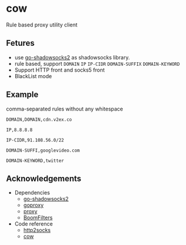 # cow
Rule based proxy utility client

## Fetures
* use [go-shadowsocks2](https://github.com/shadowsocks/go-shadowsocks2) as shadowsocks library.
* rule based, support `DOMAIN` `IP` `IP-CIDR` `DOMAIN-SUFFIX` `DOMAIN-KEYWORD`
* Support HTTP front and socks5 front
* BlackList mode

## Example
comma-separated rules without any whitespace

`DOMAIN,DOMAIN,cdn.v2ex.co`

`IP,8.8.8.8`

`IP-CIDR,91.108.56.0/22`

`DOMAIN-SUFFI,googlevideo.com`

`DOMAIN-KEYWORD,twitter`

## Acknowledgements
* Dependencies
  - [go-shadowsocks2](https://github.com/shadowsocks/go-shadowsocks2)
  - [goproxy](https://github.com/elazarl/goproxy)
  - [proxy](https://github.com/golang/proxy)
  - [BoomFilters](https://github.com/tylertreat/BoomFilters)
* Code reference
  - [http2socks](https://github.com/mischief/http2socks)
  - [cow](https://github.com/cyfdecyf/cow)
